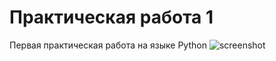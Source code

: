 # Практическая работа 1
Первая практическая работа на языке Python
![screenshot](https://user-images.githubusercontent.com/72428254/193186290-480454bc-ddc5-43a9-864c-b03dc976a664.PNG)
